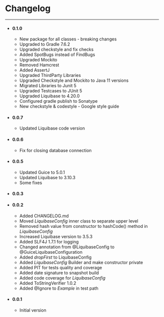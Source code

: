 # Changelog
---
- #### 0.1.0
  - New package for all classes - breaking changes
  - Upgraded to Gradle 7.6.2
  - Upgraded checkstyle and fix checks
  - Added SpotBugs instead of FindBugs
  - Upgraded Mockito
  - Removed Hamcrest
  - Added AssertJ
  - Upgraded ThirdParty Libraries
  - Upgraded Checkstyle and Mockito to Java 11 versions
  - Migrated Libraries to Junit 5
  - Upgraded Testcases to JUnit 5
  - Upgraded Liquibase to 4.20.0
  - Configured gradle publish to Sonatype
  - New checkstyle & codestyle - Google style guide

- #### 0.0.7
    - Updated Liquibase code version

- #### 0.0.6
    - Fix for closing database connection

- #### 0.0.5
    - Updated Guice to 5.0.1
    - Updated Liquibase to 3.10.3
    - Some fixes
     
- #### 0.0.3

- #### 0.0.2
    - Added CHANGELOG.md
    - Moved _LiquibaseConfig_ inner class to separate upper level
    - Removed hash value from constructor to hashCode() method in _LiquibaseConfig_
    - Increased Liquibase version to 3.5.3
    - Added SLF4J 1.7.1 for logging
    - Changed annotation from @LiquibaseConfig to @GuiceLiquibaseConfiguration
    - Added _dropFirst_ to LiquibaseConfig
    - Added _LiquibaseConfig_ Builder and make constructor private
    - Added PIT for tests quality and coverage
    - Added date signature to snapshot build
    - Added code coverage for _LiquibaseConfig_
    - Added ToStringVerifier 1.0.2
    - Added @Ignore to _Example_ in test path

- #### 0.0.1
    - Initial version
